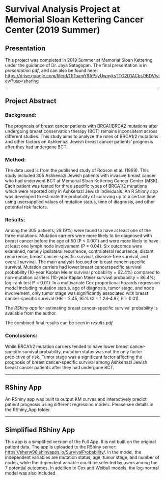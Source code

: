 # Survival Analysis Project at Memorial Sloan Kettering Cancer Center (2019 Summer)

## Presentation

This project was completed in 2019 Summer at Memorial Sloan Kettering under the guidance of Dr. Jaya Satagopan. The final presentation is in *presentation.pdf*, and can also be found here: https://drive.google.com/file/d/11t1bamY9APsyUwnyksTTG2D1ACbsOBDV/view?usp=sharing 

**************************************************************
## Project Abstract

### Background: 

The prognosis of breast cancer patients with BRCA1/BRCA2 mutations after undergoing breast conservation therapy (BCT) remains inconsistent across different studies. This study aims to analyze the roles of BRCA1/2 mutations and other factors on Ashkenazi Jewish breast cancer patients’ prognosis after they had undergone BCT. 

### Method: 

The data used is from the published study of Robson et al. (1999). This study included 305 Ashkenazi Jewish patients with invasive breast cancer who had underwent BCT at Memorial Sloan Kettering Cancer Center (MSK). Each patient was tested for three specific types of BRCA1/2 mutations which were reported only in Ashkenazi Jewish individuals. An R Shinny app was developed to estimate the probability of surviving up to a certain time using usersupplied values of mutation status, time of diagnosis, and other potential risk factors. 

### Results: 

Among the 305 patients, 28 (9%) were found to have at least one of the three mutations. Mutation carriers were more likely to be diagnosed with breast cancer before the age of 50 (P < 0.001) and were more likely to have at least one lymph node involvement (P = 0.04). Six outcomes were examined, namely ipsilateral recurrence, contralateral recurrence, distant recurrence, breast cancer-specific survival, disease-free survival, and overall survival. The main analysis focused on breast cancer-specific survival. Mutation carriers had lower breast cancerspecific survival probability (10-year Kaplan Meier survival probability = 62.4%) compared to non-mutation carriers (10-year Kaplan Meier survival probability = 86.4%; log-rank test P = 0.01). In a multivariate Cox proportional hazards regression model including mutation status, age of diagnosis, tumor stage, and node involvement, only tumor stage was significantly associated with breast cancer-specific survival (HR = 2.45, 95% CI = 1.23-4.87, P = 0.01). 

The *RShiny app* for estimating breast cancer-specific survival probability is available from the author. 

The combined final results can be seen in *results.pdf*

### Conclusions: 

While BRCA1/2 mutation carriers tended to have lower breast cancer-specific survival probability, mutation status was not the only factor predictive of risk. Tumor stage was a significant factor affecting the prognosis of breast cancer-specific survival among Ashkenazi Jewish breast cancer patients after they had undergone BCT.


**************************************************************
## RShiny App

An RShiny app was built to output KM curves and interactively predict patient prognosis using different regressino models. Please see details in the RShiny_App folder. 

*******************************************************************

## Simplified RShiny App

This app is a simplified version of the Full App. It is not built on the original patient data. The app is uploaded to the RShiny server: https://sherw98.shinyapps.io/SurvivalProbability/. 
In the model, the independent variables are mutation status, age, tumor stage, and number of nodes, while the dependent variable could be selected by users among the 7 potential outcomes. 
In addition to Cox and Weibull models, the log-normal model was also included.  
